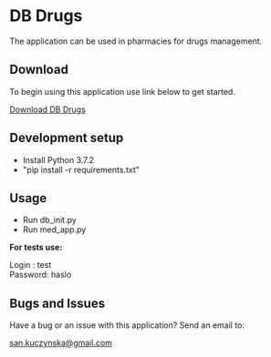 # DB Drugs

The application can be used in pharmacies for drugs management.

## Download

To begin using this application use link below to get started.

[Download DB Drugs](https://giiiiitttttt)

## Development setup

- Install Python 3.7.2
-  "pip install -r requirements.txt"

## Usage

- Run db_init.py
- Run med_app.py

<b> For tests use:</b>


Login : test \
Password: haslo

## Bugs and Issues

Have a bug or an issue with this application? Send an email to:
 
 san.kuczynska@gmail.com